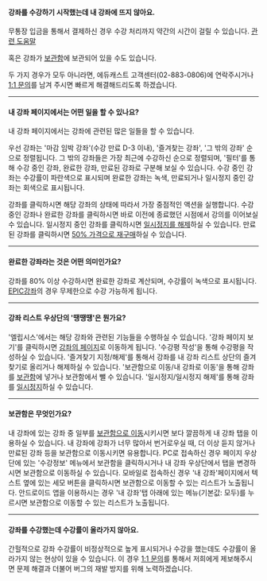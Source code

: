 #### 강좌를 수강하기 시작했는데 내 강좌에 뜨지 않아요.
무통장 입금을 통해서 결제하신 경우 수강 처리까지 약간의 시간이 걸릴 수 있습니다. [관련 도움말](02_payment_강좌-결제.md#무통장-입금을-했는데-강의-수강이-안돼요)

혹은 강좌가 [보관함](#보관함은-무엇인가요)에 보관되어 있을 수도 있습니다.

두 가지 경우가 모두 아니라면, 에듀캐스트 고객센터(02-883-0806)에 연락주시거나 [1:1 문의](https://educast.com/support/inquiry/create/)를 남겨 주시면 빠르게 해결해드리도록 하겠습니다.

---

#### 내 강좌 페이지에서는 어떤 일을 할 수 있나요?
내 강좌 페이지에서는 강좌에 관련된 많은 일들을 할 수 있습니다.

우선 강좌는 '마감 임박 강좌'(수강 만료 D-3 이내), '즐겨찾는 강좌', '그 밖의 강좌' 순으로 정렬됩니다.
그 밖의 강좌들은 가장 최근에 수강하신 순으로 정렬되며, '필터'를 통해 수강 중인 강좌, 완료한 강좌, 만료된 강좌로 구분해 보실 수 있습니다.
수강 중인 강좌는 수강률이 파란색으로 표시되며 완료한 강좌는 녹색, 만료되거나 일시정지 중인 강좌는 회색으로 표시됩니다.

강좌를 클릭하시면 해당 강좌의 상태에 따라서 가장 중점적인 액션을 실행합니다.
수강 중인 강좌나 완료한 강좌를 클릭하시면 바로 이전에 종료했던 시점에서 강의를 이어보실 수 있습니다.
일시정지 중인 강좌를 클릭하시면 [일시정지를 해제](03_policy_정책-안내.md#일시정지는-얼마나-할-수-있나요)하실 수 있습니다.
만료된 강좌를 클릭하시면 [50% 가격으로 재구매](03_policy_정책-안내.md#강좌가-만료되면-어떻게-해야-하나요)하실 수 있습니다.

---

#### 완료한 강좌라는 것은 어떤 의미인가요?
강좌를 80% 이상 수강하시면 완료한 강좌로 계산되며, 수강률이 녹색으로 표시됩니다.
[EPIC강좌](03_policy_정책-안내.md#EPIC-정책이-무엇인가요)의 경우 무제한으로 수강 가능하게 됩니다.

---

#### 강좌 리스트 우상단의 '땡땡땡'은 뭔가요?
'엘립시스'에서는 해당 강좌와 관련된 기능들을 수행하실 수 있습니다.
'강좌 페이지 보기'를 클릭하시면 [강좌의 페이지](01_browse_강좌-둘러보기.md#듣고-싶은-강좌가-생겼어요-그런데-괜찮은-강좌인지-확인해보고-싶어요)로 이동하게 됩니다.
'수강평 작성'을 통해 수강평을 작성하실 수 있습니다.
'즐겨찾기 지정/해제'를 통해서 강좌를 내 강좌 리스트 상단의 즐겨찾기로 올리거나 해제하실 수 있습니다.
'보관함으로 이동/내 강좌로 이동'을 통해 강좌를 [보관함](#보관함은-무엇인가요)에 넣거나 보관함에서 뺄 수 있습니다.
'일시정지/일시정지 해제'를 통해 강좌를 [일시정지](03_policy_정책-안내.md#일시정지는-얼마나-할-수-있나요)하실 수 있습니다.

---

#### 보관함은 무엇인가요?
내 강좌에 있는 강좌 중 일부를 [보관함으로 이동](#강좌-리스트-우상단의-'땡떙땡'은-뭔가요)시키시면 보다 깔끔하게 내 강좌 탭을 이용하실 수 있습니다.
내 강좌에 강좌가 너무 많아서 번거로우실 때, 더 이상 듣지 않거나 만료된 강좌 등을 보관함으로 이동시키면 유용합니다.
PC로 접속하신 경우 페이지 우상단에 있는 '수강정보' 메뉴에서 보관함을 클릭하시거나 내 강좌 우상단에서 탭을 변경하시면 보관함으로 이동하실 수 있습니다.
모바일로 접속하신 경우 '내 강좌'페이지에서 텍스트 옆에 있는 세모 버튼을 클릭하시면 보관함으로 이동할 수 있는 리스트가 노출됩니다.
안드로이드 앱을 이용하시는 경우 '내 강좌'탭 아래에 있는 메뉴(기본값: 모두)를 누르시면 보관함으로 이동할 수 있는 리스트가 노출됩니다.


---

#### 강좌를 수강했는데 수강률이 올라가지 않아요.
간헐적으로 강좌 수강률이 비정상적으로 높게 표시되거나 수강을 했는데도 수강률이 올라가지 않는 현상이 있을 수 있습니다.
이 경우 [1:1 문의](https://educast.com/support/inquiry/create/)를 통해서 저희에게 제보해주시면 문제 해결과 더불어 버그의 재발 방지를 위해 노력하겠습니다.
